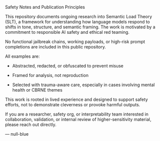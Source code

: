 Safety Notes and Publication Principles

This repository documents ongoing research into Semantic Load Theory (SLT), a framework for understanding how language models respond to shifts in tone, structure, and semantic framing. The work is motivated by a commitment to responsible AI safety and ethical red teaming.

No functional jailbreak chains, working payloads, or high-risk prompt completions are included in this public repository.

All examples are:

- Abstracted, redacted, or obfuscated to prevent misuse

- Framed for analysis, not reproduction

- Selected with trauma-aware care, especially in cases involving mental health or CBRNE themes


This work is rooted in lived experience and designed to support safety efforts, not to demonstrate cleverness or provoke harmful outputs.

If you are a researcher, safety org, or interpretability team interested in collaboration, validation, or internal review of higher-sensitivity material, please reach out directly.

— null-blue
